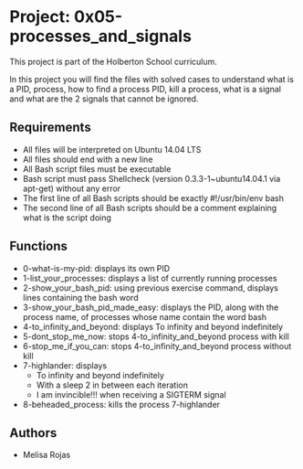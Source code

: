 # Project: 0x05-processes_and_signals

This project is part of the Holberton School curriculum.

In this project you will find the files with solved cases to understand what is a PID, process, how to find a process PID, kill a process, what is a signal and what are the 2 signals that cannot be ignored.

## Requirements
* All files will be interpreted on Ubuntu 14.04 LTS
* All files should end with a new line
* All Bash script files must be executable
* Bash script must pass Shellcheck (version 0.3.3-1~ubuntu14.04.1 via apt-get) without any error
* The first line of all Bash scripts should be exactly #!/usr/bin/env bash
* The second line of all Bash scripts should be a comment explaining what is the script doing

## Functions

* 0-what-is-my-pid: displays its own PID
* 1-list_your_processes: displays a list of currently running processes
* 2-show_your_bash_pid: using previous exercise command, displays lines containing the bash word
* 3-show_your_bash_pid_made_easy: displays the PID, along with the process name, of processes whose name contain the word bash
* 4-to_infinity_and_beyond: displays To infinity and beyond indefinitely
* 5-dont_stop_me_now: stops 4-to_infinity_and_beyond process with kill
* 6-stop_me_if_you_can: stops 4-to_infinity_and_beyond process without kill
* 7-highlander: displays 
   * To infinity and beyond indefinitely
   * With a sleep 2 in between each iteration
   * I am invincible!!! when receiving a SIGTERM signal
* 8-beheaded_process: kills the process 7-highlander


## Authors
* Melisa Rojas

